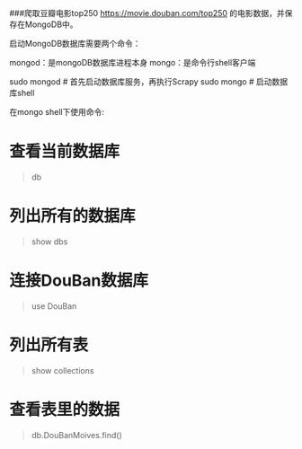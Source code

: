 ###爬取豆瓣电影top250      https://movie.douban.com/top250         的电影数据，并保存在MongoDB中。


启动MongoDB数据库需要两个命令：

mongod：是mongoDB数据库进程本身
mongo：是命令行shell客户端


sudo mongod # 首先启动数据库服务，再执行Scrapy
sudo mongo # 启动数据库shell

在mongo shell下使用命令:

# 查看当前数据库
> db

# 列出所有的数据库
> show dbs

# 连接DouBan数据库
> use DouBan

# 列出所有表
> show collections

# 查看表里的数据
> db.DouBanMoives.find()
